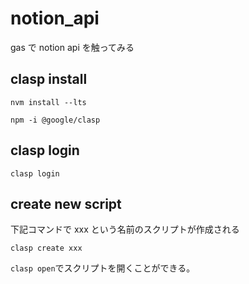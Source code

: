 # notion_api

gas で notion api を触ってみる

## clasp install

`nvm install --lts`

`npm -i @google/clasp`

## clasp login

`clasp login`

## create new script

下記コマンドで xxx という名前のスクリプトが作成される

`clasp create xxx`

`clasp open`でスクリプトを開くことができる。
